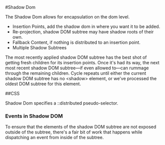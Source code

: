 #Shadow Dom

The Shadow Dom allows for encapsulation on the dom level.

* Insertion Points, add the shadow dom in where you want it to be added.
* Re-projection, shadow DOM subtree may have shadow roots of their own.
* Fallback Content, if nothing is distributed to an insertion point.
* Multiple Shadow Subtrees

The most recently applied shadow DOM subtree has the best shot of getting fresh children for its <content> insertion points.
Once it's had its way, the next most recent shadow DOM subtree—if even allowed to—can rummage through the remaining children.
Cycle repeats until either the current shadow DOM subtree has no \<shadow\> element, or we've processed the oldest DOM subtree for this element.


##CSS

Shadow Dom specifies a ::distributed pseudo-selector.

### Events in Shadow DOM

To ensure that the elements of the shadow DOM subtree are not exposed outside of the subtree, there's a fair bit of work that happens while dispatching an event from inside of the subtree.
